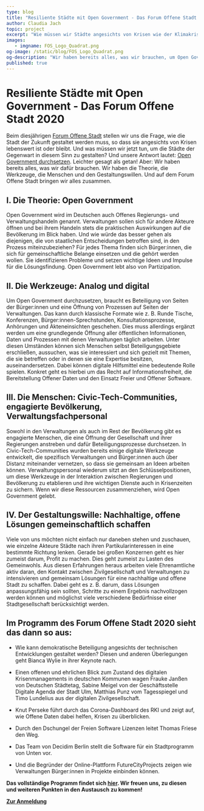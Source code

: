 ```yaml
---
type: blog
title: "Resiliente Städte mit Open Government - Das Forum Offene Stadt 2020"
author: Claudia Jach
topic: project
excerpt: "Wie müssen wir Städte angesichts von Krisen wie der Klimakrise oder der Corona-Pandemie gestalten, damit sie lebenswert sind und bleiben? Auf dem Forum Offene Stadt beleuchten wir Open Government als möglichen Ansatz, analoge und digitale Werkzeuge, diskutieren mit Vertreter:innen aus Verwaltungen und Zivilgesellschaft und bekräftigen unseren Gestaltungswillen." 
images:
   - imgname: FOS_Logo_Quadrat.png
og-image: /static/blog/FOS_Logo_Quadrat.png
og-description: "Wir haben bereits alles, was wir brauchen, um Open Government durchzusetzen: Die Theorie, die Werkzeuge, die Menschen und den Gestaltungswillen."
published: true
---
```


# Resiliente Städte mit Open Government - Das Forum Offene Stadt 2020

Beim diesjährigen [Forum Offene Stadt](https://offenestadt.info/#) stellen wir uns die Frage, wie die Stadt der Zukunft gestaltet werden muss, so dass sie angesichts von Krisen lebenswert ist oder bleibt. Und was müssen wir jetzt tun, um die Städte der Gegenwart in diesem Sinn zu gestalten? Und unsere Antwort lautet: [Open Government durchsetzen](https://codefor.de/ziele/). Leichter gesagt als getan! Aber: Wir haben bereits alles, was wir dafür brauchen. Wir haben die Theorie, die Werkzeuge, die Menschen und den Gestaltungswillen. Und auf dem Forum Offene Stadt bringen wir alles zusammen.

## I. Die Theorie: Open Government

Open Government wird im Deutschen auch Offenes Regierungs- und Verwaltungshandeln genannt. Verwaltungen sollen sich für andere Akteure öffnen und bei ihrem Handeln stets die praktischen Auswirkungen auf die Bevölkerung im Blick haben. Und wie würde das besser gehen als diejenigen, die von staatlichen Entscheidungen betroffen sind, in den Prozess miteinzubeziehen? Für jedes Thema finden sich Bürger:innen, die sich für gemeinschaftliche Belange einsetzen und die gehört werden wollen. Sie identifizieren Probleme und setzen wichtige Ideen und Impulse für die Lösungsfindung. Open Government lebt also von Partizipation.

## II. Die Werkzeuge: Analog und digital

Um Open Government durchzusetzen, braucht es Beteiligung von Seiten der Bürger:innen und eine Öffnung von Prozessen auf Seiten der Verwaltungen. Das kann durch klassische Formate wie z. B. Runde Tische, Konferenzen, Bürger:innen-Sprechstunden, Konsultationsprozesse, Anhörungen und Akteneinsichten geschehen. Dies muss allerdings ergänzt werden um eine grundlegende Öffnung aller öffentlichen Informationen, Daten und Prozessen mit denen Verwaltungen täglich arbeiten. Unter diesen Umständen können sich Menschen selbst Beteiligungsgebiete erschließen, aussuchen, was sie interessiert und sich gezielt mit Themen, die sie betreffen oder in denen sie eine Expertise besitzen, auseinandersetzen. Dabei können digitale Hilfsmittel eine bedeutende Rolle spielen. Konkret geht es hierbei um das Recht auf Informationsfreiheit, die Bereitstellung Offener Daten und den Einsatz Freier und Offener Software.

## III. Die Menschen: Civic-Tech-Communities, engagierte Bevölkerung, Verwaltungsfachpersonal

Sowohl in den Verwaltungen als auch im Rest der Bevölkerung gibt es engagierte Menschen, die eine Öffnung der Gesellschaft und ihrer Regierungen anstreben und dafür Beteiligungsprozesse durchsetzen. In Civic-Tech-Communities wurden bereits einige digitale Werkzeuge entwickelt, die spezifisch Verwaltungen und Bürger:innen auch über Distanz miteinander vernetzen, so dass sie gemeinsam an Ideen arbeiten können. Verwaltungspersonal wiederum sitzt an den Schlüsselpositionen, um diese Werkzeuge in der Interaktion zwischen Regierungen und Bevölkerung zu etablieren und ihre wichtigen Dienste auch in Krisenzeiten zu sichern. Wenn wir diese Ressourcen zusammenziehen, wird Open Government gelebt.

## IV. Der Gestaltungswille: Nachhaltige, offene Lösungen gemeinschaftlich schaffen

Viele von uns möchten nicht einfach nur daneben stehen und zuschauen, wie einzelne Akteure Städte nach ihren Partikularinteressen in eine bestimmte Richtung lenken. Gerade bei großen Konzernen geht es hier zumeist darum, Profit zu machen. Dies geht zumeist zu Lasten des Gemeinwohls. Aus diesen Erfahrungen heraus arbeiten viele Ehrenamtliche aktiv daran, den Kontakt zwischen Zivilgesellschaft und Verwaltungen zu intensivieren und gemeinsam Lösungen für eine nachhaltige und offene Stadt zu schaffen. Dabei geht es z. B. darum, dass Lösungen anpassungsfähig sein sollten, Schritte zu einem Ergebnis nachvollzogen werden können und möglichst viele verschiedene Bedürfnisse einer Stadtgesellschaft berücksichtigt werden.

## Im Programm des Forum Offene Stadt 2020 sieht das dann so aus:

* Wie kann demokratische Beteiligung angesichts der technischen Entwicklungen gestaltet werden? Diesen und anderen Überlegungen geht Bianca Wylie in ihrer Keynote nach.

* Einen offenen und ehrlichen Blick zum Zustand des digitalen Krisenmanagements in  deutschen Kommunen wagen Frauke Janßen von Deutschen Städtetag, Sabine Meigel von der Geschäftsstelle Digitale Agenda der Stadt Ulm, Matthias Punz vom Tagesspiegel und Timo Lundelius aus der digitalen Zivilgesellschaft.

* Knut Perseke führt durch das Corona-Dashboard des RKI und zeigt auf, wie Offene Daten dabei helfen, Krisen zu überblicken.

* Durch den Dschungel der Freien Software Lizenzen leitet Thomas Friese den Weg.

* Das Team von Decidim Berlin stellt die Software für ein Stadtprogramm von Unten vor.

* Und die Begründer der Online-Plattform FutureCityProjects zeigen wie Verwaltungen Bürger:innen in Projekte einbinden können.

**Das vollständige Programm findet sich [hier](https://offenestadt.info/#programm). Wir freuen uns, zu diesen und weiteren Punkten in den Austausch zu kommen!**

**[Zur Anmeldung](https://www.koerber-stiftung.de/?id=2393)**
